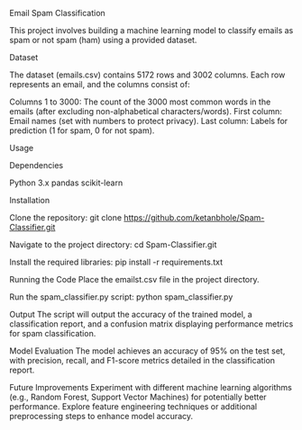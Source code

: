 Email Spam Classification

This project involves building a machine learning model to classify emails as spam or not spam (ham) using a provided dataset.

Dataset

The dataset (emails.csv) contains 5172 rows and 3002 columns. Each row represents an email, and the columns consist of:

Columns 1 to 3000: The count of the 3000 most common words in the emails (after excluding non-alphabetical characters/words).
First column: Email names (set with numbers to protect privacy).
Last column: Labels for prediction (1 for spam, 0 for not spam).

Usage

Dependencies

Python 3.x
pandas
scikit-learn

Installation

Clone the repository:
git clone https://github.com/ketanbhole/Spam-Classifier.git

Navigate to the project directory:
cd Spam-Classifier.git

Install the required libraries:
pip install -r requirements.txt

Running the Code
Place the emailst.csv file in the project directory.

Run the spam_classifier.py script:
python spam_classifier.py

Output
The script will output the accuracy of the trained model, a classification report, and a confusion matrix displaying performance metrics for spam classification.

Model Evaluation
The model achieves an accuracy of 95% on the test set, with precision, recall, and F1-score metrics detailed in the classification report.

Future Improvements
Experiment with different machine learning algorithms (e.g., Random Forest, Support Vector Machines) for potentially better performance.
Explore feature engineering techniques or additional preprocessing steps to enhance model accuracy.
